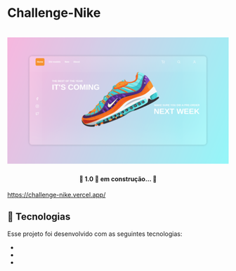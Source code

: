 # Challenge-Nike

<h1 align="center">
    <img alt="Challenge-Nike" title="#Challenge-Nike" src="./assets/img/banner.png" />
</h1>
  
<h4 align="center"> 
	🚧 1.0 🚀 em construção... 🚧
</h4>

https://challenge-nike.vercel.app/

## 🚀 Tecnologias

Esse projeto foi desenvolvido com as seguintes tecnologias:

* 
* 
*  
